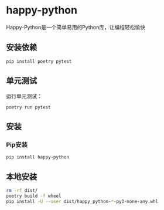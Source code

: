 # happy-python

Happy-Python是一个简单易用的Python库，让编程轻松愉快

## 安装依赖

`pip install poetry pytest`

## 单元测试

运行单元测试：

`poetry run pytest`

## 安装

### Pip安装

`pip install happy-python`

## 本地安装

```bash
rm -rf dist/
poetry build -f wheel
pip install -U --user dist/happy_python-*-py3-none-any.whl
```
